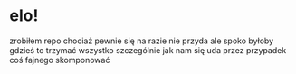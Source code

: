 # **elo!** 

zrobiłem repo chociaż pewnie się na razie nie przyda ale spoko byłoby gdzieś to trzymać wszystko szczególnie jak nam się uda przez przypadek coś fajnego skomponować
